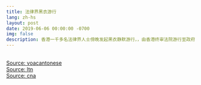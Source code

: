 ```yaml
---
title: 法律界黑衣游行
lang: zh-hs
layout: post
date: 2019-06-06 00:00:00 -0700
img: false
description: 香港一千多名法律界人士傍晚发起黑衣静默游行，，由香港终审法院游行至政府总部公民广场外静默3分钟，表达反对港府推动《逃犯条例》修订
---
```


<br>[Source: voacantonese](https://www.voacantonese.com/a/hl-legal-orofessionals-silent-march-against-extradition-bill-q-and-a/4948064.html)
<br>[Source: ltn](https://news.ltn.com.tw/news/world/breakingnews/2814834)
<br>[Source: cna](https://www.cna.com.tw/news/acn/201906060293.aspx)